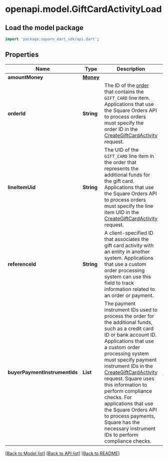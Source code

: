 # openapi.model.GiftCardActivityLoad

## Load the model package
```dart
import 'package:square_dart_sdk/api.dart';
```

## Properties
Name | Type | Description | Notes
------------ | ------------- | ------------- | -------------
**amountMoney** | [**Money**](Money.md) |  | [optional] 
**orderId** | **String** | The ID of the [order](https://developer.squareup.com/reference/square_2023-12-13/objects/Order) that contains the `GIFT_CARD` line item.  Applications that use the Square Orders API to process orders must specify the order ID in the  [CreateGiftCardActivity](https://developer.squareup.com/reference/square_2023-12-13/gift-card-activities-api/create-gift-card-activity) request. | [optional] 
**lineItemUid** | **String** | The UID of the `GIFT_CARD` line item in the order that represents the additional funds for the gift card.  Applications that use the Square Orders API to process orders must specify the line item UID in the [CreateGiftCardActivity](https://developer.squareup.com/reference/square_2023-12-13/gift-card-activities-api/create-gift-card-activity) request. | [optional] 
**referenceId** | **String** | A client-specified ID that associates the gift card activity with an entity in another system.   Applications that use a custom order processing system can use this field to track information related to  an order or payment. | [optional] 
**buyerPaymentInstrumentIds** | **List<String>** | The payment instrument IDs used to process the order for the additional funds, such as a credit card ID  or bank account ID.   Applications that use a custom order processing system must specify payment instrument IDs in  the [CreateGiftCardActivity](https://developer.squareup.com/reference/square_2023-12-13/gift-card-activities-api/create-gift-card-activity) request. Square uses this information to perform compliance checks.   For applications that use the Square Orders API to process payments, Square has the necessary  instrument IDs to perform compliance checks. | [optional] [default to const []]

[[Back to Model list]](../README.md#documentation-for-models) [[Back to API list]](../README.md#documentation-for-api-endpoints) [[Back to README]](../README.md)


